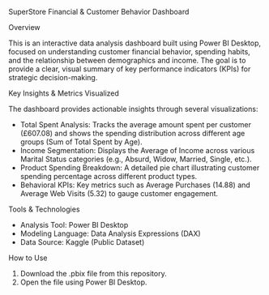 SuperStore Financial & Customer Behavior Dashboard

Overview

This is an interactive data analysis dashboard built using Power BI Desktop, focused on understanding customer financial behavior, spending habits, and the relationship between demographics and income. The goal is to provide a clear, visual summary of key performance indicators (KPIs) for strategic decision-making.

Key Insights & Metrics Visualized

The dashboard provides actionable insights through several visualizations:

* Total Spent Analysis: Tracks the average amount spent per customer (£607.08) and shows the spending distribution across different age groups (Sum of Total Spent by Age).
* Income Segmentation: Displays the Average of Income across various Marital Status categories (e.g., Absurd, Widow, Married, Single, etc.).
* Product Spending Breakdown: A detailed pie chart illustrating customer spending percentage across different product types.
* Behavioral KPIs: Key metrics such as Average Purchases (14.88) and Average Web Visits (5.32) to gauge customer engagement.

Tools & Technologies

* Analysis Tool: Power BI Desktop
* Modeling Language: Data Analysis Expressions (DAX)
* Data Source: Kaggle (Public Dataset)

How to Use

1. Download the .pbix file from this repository.
2. Open the file using Power BI Desktop.
